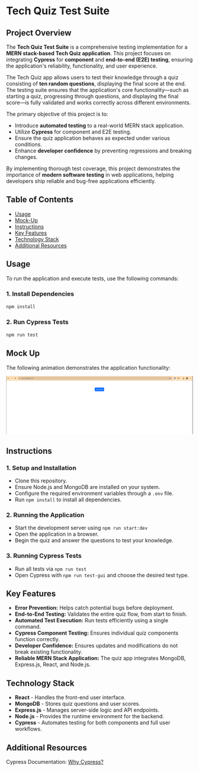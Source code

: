 # Tech Quiz Test Suite

## Project Overview

The **Tech Quiz Test Suite** is a comprehensive testing implementation for a **MERN stack-based Tech Quiz application**. This project focuses on integrating **Cypress** for **component** and **end-to-end (E2E) testing**, ensuring the application's reliability, functionality, and user experience. 

The Tech Quiz app allows users to test their knowledge through a quiz consisting of **ten random questions**, displaying the final score at the end. The testing suite ensures that the application's core functionality—such as starting a quiz, progressing through questions, and displaying the final score—is fully validated and works correctly across different environments.

The primary objective of this project is to:
- Introduce **automated testing** to a real-world MERN stack application.
- Utilize **Cypress** for component and E2E testing.
- Ensure the quiz application behaves as expected under various conditions.
- Enhance **developer confidence** by preventing regressions and breaking changes.

By implementing thorough test coverage, this project demonstrates the importance of **modern software testing** in web applications, helping developers ship reliable and bug-free applications efficiently.

## Table of Contents

- [Usage](#usage)
- [Mock-Up](#mock-up)
- [Instructions](#instructions)
- [Key Features](#key-features)
- [Technology Stack](#technology-stack)
- [Additional Resources](#additional-resources)

## Usage

To run the application and execute tests, use the following commands:

### 1. Install Dependencies

```bash
npm install
```

### 2. Run Cypress Tests

```bash
npm run test
```

## Mock Up

The following animation demonstrates the application functionality:

![A GIF demonstrates a functioning quiz.](./assets/19-testing-homework-demo.gif)

## Instructions

### 1. Setup and Installation
- Clone this repository.
- Ensure Node.js and MongoDB are installed on your system.
- Configure the required environment variables through a `.env` file.
- Run `npm install` to install all dependencies.

### 2. Running the Application
- Start the development server using `npm run start:dev`
- Open the application in a browser.
- Begin the quiz and answer the questions to test your knowledge.

### 3. Running Cypress Tests
- Run all tests via `npm run test`
- Open Cypress with `npm run test-gui` and choose the desired test type.

## Key Features

- **Error Prevention:** Helps catch potential bugs before deployment.
- **End-to-End Testing:** Validates the entire quiz flow, from start to finish.
- **Automated Test Execution:** Run tests efficiently using a single command.
- **Cypress Component Testing:** Ensures individual quiz components function correctly.
- **Developer Confidence:** Ensures updates and modifications do not break existing functionality.
- **Reliable MERN Stack Application:** The quiz app integrates MongoDB, Express.js, React, and Node.js.

## Technology Stack

- **React** - Handles the front-end user interface.
- **MongoDB** - Stores quiz questions and user scores.
- **Express.js** - Manages server-side logic and API endpoints.
- **Node.js** - Provides the runtime environment for the backend.
- **Cypress** - Automates testing for both components and full user workflows.

## Additional Resources

Cypress Documentation: [Why Cypress?](https://docs.cypress.io/guides/overview/why-cypress)
